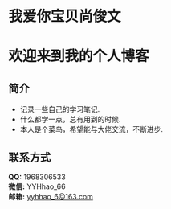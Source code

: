 # 我爱你宝贝尚俊文
# 欢迎来到我的个人博客
## 简介  
* 记录一些自己的学习笔记.
* 什么都学一点，总有用到的时候.  
* 本人是个菜鸟，希望能与大佬交流，不断进步.

## 联系方式  
**QQ:** 1968306533  
**微信:** YYHhao_66      
**邮箱:** yyhhao_6@163.com



